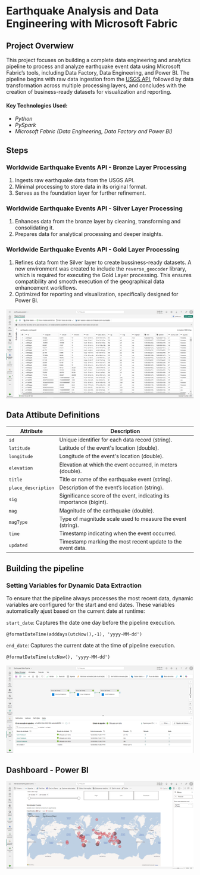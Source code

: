 # Earthquake Analysis and Data Engineering with Microsoft Fabric

## Project Overwiew 
This project focuses on building a complete data engineering and analytics pipeline to process and analyze earthquake event data using Microsoft Fabric’s tools, including Data Factory, Data Engineering, and Power BI. The pipeline begins with raw data ingestion from the [USGS API](https://earthquake.usgs.gov/), followed by data transformation across multiple processing layers, and concludes with the creation of business-ready datasets for visualization and reporting.

#### Key Technologies Used:
 * *Python*
 * *PySpark*
 * *Microsoft Fabric (Data Engineering, Data Factory and Power BI)*

## Steps 

### Worldwide Earthquake Events API - Bronze Layer Processing
1. Ingests raw earthquake data from the USGS API.
2. Minimal processing to store data in its original format.
3. Serves as the foundation layer for further refinement.

### Worldwide Earthquake Events API - Silver Layer Processing

1. Enhances data from the bronze layer by cleaning, transforming and consolidating it.
2. Prepares data for analytical processing and deeper insights.

### Worldwide Earthquake Events API - Gold Layer Processing
1. Refines data from the Silver layer to create bussiness-ready datasets. A new environment was created to include the `reverse_geocoder` library, which is required for executing the Gold Layer processing. This ensures compatibility and smooth execution of the geographical data enhancement workflows.
2. Optimized for reporting and visualization, specifically designed for Power BI.

![GoldDB](img/Database%20-%20Gold%20Layer.png)

## Data Attibute Definitions
| **Attribute**        | **Description**                                                                 |
|-----------------------|---------------------------------------------------------------------------------|
| `id`                 | Unique identifier for each data record (string).                                |
| `latitude`           | Latitude of the event's location (double).                                      |
| `longitude`          | Longitude of the event's location (double).                                     |
| `elevation`          | Elevation at which the event occurred, in meters (double).                      |
| `title`              | Title or name of the earthquake event (string).                                 |
| `place_description`  | Description of the event’s location (string).                                   |
| `sig`                | Significance score of the event, indicating its importance (bigint).            |
| `mag`                | Magnitude of the earthquake (double).                                           |
| `magType`            | Type of magnitude scale used to measure the event (string).                     |
| `time`               | Timestamp indicating when the event occurred.                                   |
| `updated`            | Timestamp marking the most recent update to the event data.                     |


## Building the pipeline

### Setting Variables for Dynamic Data Extraction

To ensure that the pipeline always processes the most recent data, dynamic variables are configured for the start and end dates. These variables automatically ajust based on the current date at runtime:

`start_date`: Captures the date one day before the pipeline execution.
``` 
@formatDateTime(adddays(utcNow(),-1), 'yyyy-MM-dd')
```
`end_date`: Captures the current date at the time of pipeline execution.
```
@formatDateTime(utcNow(), 'yyyy-MM-dd')
```
 
 ![Pipeline](img/Pipeline.png)

## Dashboard - Power BI

![Dashboard](img/Dashboard.png)